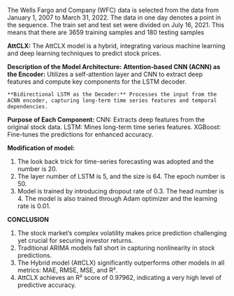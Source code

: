 The Wells Fargo and Company (WFC) data is selected from the data from January 1, 2007 to March 31, 2022. The data in one day denotes a point in the sequence.
The train set and test set were divided on July 16, 2021. This means that there are 3659 training samples and 180 testing samples

**AttCLX:** The AttCLX model is a hybrid, integrating various machine learning and deep learning techniques to predict stock prices.

**Description of the Model Architecture:**
    **Attention-based CNN (ACNN) as the Encoder:** Utilizes a self-attention layer and CNN to extract deep features and compute key components for the LSTM decoder.
    
    **Bidirectional LSTM as the Decoder:** Processes the input from the ACNN encoder, capturing long-term time series features and temporal dependencies.

**Purpose of Each Component:**
    CNN: Extracts deep features from the original stock data.
    LSTM: Mines long-term time series features.
    XGBoost: Fine-tunes the predictions for enhanced accuracy.


**Modification of model:**
1. The look back trick for time-series forecasting was adopted and the number is 20.
2. The layer number of LSTM is 5, and the size is 64. The epoch number is 50.
3. Model is trained by introducing dropout rate of 0.3. The head number is 4. The model is also trained through Adam optimizer and the learning rate is 0.01.

**CONCLUSION**
1. The stock market’s complex volatility makes price prediction challenging yet crucial for securing investor returns.
2. Traditional ARIMA models fall short in capturing nonlinearity in stock predictions.
3. The Hybrid model (AttCLX) significantly outperforms other models in all metrics: MAE, RMSE, MSE, and R².
4. AttCLX achieves an R² score of 0.97962, indicating a very high level of predictive accuracy.
